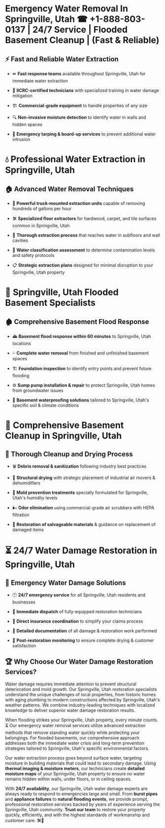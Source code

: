 # Emergency Water Removal In Springville, Utah ☎ +1-888-803-0137  | 24/7 Service | Flooded Basement Cleanup | (Fast & Reliable)  

## ⚡ Fast and Reliable Water Extraction  
- ⏩ **Fast response teams** available throughout Springville, Utah for immediate water extraction  
- 🏅 **IICRC-certified technicians** with specialized training in water damage mitigation  
- 🏗️ **Commercial-grade equipment** to handle properties of any size  
- 🔍 **Non-invasive moisture detection** to identify water in walls and hidden spaces  
- 🛑 **Emergency tarping & board-up services** to prevent additional water intrusion  

# 💧 Professional Water Extraction in Springville, Utah  

## 🏠 Advanced Water Removal Techniques  
- 🚛 **Powerful truck-mounted extraction units** capable of removing hundreds of gallons per hour  
- 🛠️ **Specialized floor extractors** for hardwood, carpet, and tile surfaces common in Springville, Utah  
- 📏 **Thorough extraction process** that reaches water in subfloors and wall cavities  
- 🧪 **Water classification assessment** to determine contamination levels and safety protocols  
- 📋 **Strategic extraction plans** designed for minimal disruption to your Springville, Utah property  

# 🌊 Springville, Utah Flooded Basement Specialists  

## 🏚️ Comprehensive Basement Flood Response  
- 🚑 **Basement flood response within 60 minutes** to Springville, Utah locations  
- 💦 **Complete water removal** from finished and unfinished basement spaces  
- 🏗️ **Foundation inspection** to identify entry points and prevent future flooding  
- ⚙️ **Sump pump installation & repair** to protect Springville, Utah homes from groundwater issues  
- 🌱 **Basement waterproofing solutions** tailored to Springville, Utah's specific soil & climate conditions  

# 🧹 Comprehensive Basement Cleanup in Springville, Utah  

## 🔄 Thorough Cleanup and Drying Process  
- 🗑️ **Debris removal & sanitization** following industry best practices  
- 💨 **Structural drying** with strategic placement of industrial air movers & dehumidifiers  
- 🦠 **Mold prevention treatments** specially formulated for Springville, Utah's humidity levels  
- 🌬️ **Odor elimination** using commercial-grade air scrubbers with HEPA filtration  
- 🔧 **Restoration of salvageable materials** & guidance on replacement of damaged items  

# ⏳ 24/7 Water Damage Restoration in Springville, Utah  

## 🚀 Emergency Water Damage Solutions  
- 🕛 **24/7 emergency service** for all Springville, Utah residents and businesses  
- 🚒 **Immediate dispatch** of fully-equipped restoration technicians  
- 🏦 **Direct insurance coordination** to simplify your claims process  
- 📜 **Detailed documentation** of all damage & restoration work performed  
- 🔎 **Post-restoration monitoring** to ensure complete drying & customer satisfaction  

## 🏆 Why Choose Our Water Damage Restoration Services?  
Water damage requires immediate attention to prevent structural deterioration and mold growth. Our Springville, Utah restoration specialists understand the unique challenges of local properties, from historic homes with aging plumbing to modern constructions affected by Springville, Utah's weather patterns. We combine industry-leading techniques with localized knowledge to deliver superior water damage restoration results.  

When flooding strikes your Springville, Utah property, every minute counts. ⏳ Our emergency water removal services utilize advanced extraction methods that remove standing water quickly while protecting your belongings. For flooded basements, our comprehensive approach addresses both the immediate water crisis and long-term prevention strategies tailored to Springville, Utah's specific environmental factors.  

Our water extraction process goes beyond surface water, targeting moisture in building materials that could lead to secondary damage. Using **thermal imaging & moisture meters**, our technicians create **detailed moisture maps** of your Springville, Utah property to ensure no water remains hidden within walls, under floors, or in ceiling spaces.  

With **24/7 availability**, our Springville, Utah water damage experts are always ready to respond to emergencies large and small. From **burst pipes** and **appliance failures** to **natural flooding events**, we provide prompt, professional restoration services backed by years of experience serving the Springville, Utah community. **Trust our team** to restore your property quickly, efficiently, and with the highest standards of workmanship and customer care. 🛠️💪  
